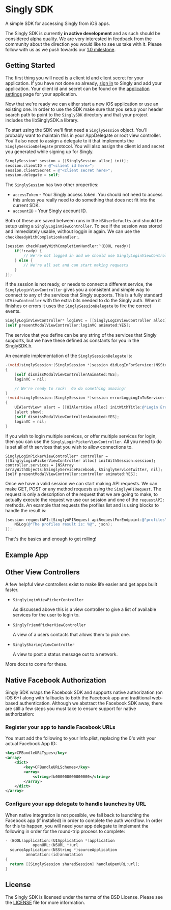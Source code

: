 
# Singly SDK

A simple SDK for accessing Singly from iOS apps.

The Singly SDK is currently **in active development** and as such should be
considered alpha quality. We are very interested in feedback from the community
about the direction you would like to see us take with it. Please follow with us
as we push towards our [1.0 milestone](https://github.com/Singly/iOS-SDK/issues?milestone=4&state=open).


## Getting Started

The first thing you will need is a client id and client secret for your
application. If you have not done so already, [sign in](https://singly.com/apps)
to Singly and add your application. Your client id and secret can be found on
the [application settings](https://singly.com/apps) page for your application.

Now that we're ready we can either start a new iOS application or use an existing one.
In order to use the SDK make sure that you setup your header search path to point to the
`SinglySDK` directory and that your project includes the libSinglySDK.a library.

To start using the SDK we'll first need a `SinglySession` object.  You'll probably
want to maintain this in your AppDelegate or root view controller.  You'll also need to
assign a delegate to it that implements the `SinglySessionDelegate` protocol.  You will
also assign the client id and secret you generated while signing up for Singly.

```objective-c
SinglySession* session = [[SinglySession alloc] init];
session.clientID = @"<client id here>";
session.clientSecret = @"<client secret here>";
session.delegate = self;
```

The `SinglySession` has two other properties:
* `accessToken` - Your Singly access token.  You should not need to access this unless
  you really need to do something that does not fit into the current SDK.
* `accountID` - Your Singly account ID.

Both of these are saved between runs in the `NSUserDefaults` and should be setup using
a `SinglyLoginViewController`.  To see if the session was stored and immediately
usable, without loggin in again.  We can use the `checkReadyWithCompletionHandler:`.

```objective-c
[session checkReadyWithCompletionHandler:^(BOOL ready){
    if(!ready) {
        // We're not logged in and we should use SinglyLoginViewController to connect
    } else {
        // We're all set and can start making requests
    }
}];
```

If the session is not ready, or needs to connect a different service, the
`SinglyLoginViewController` gives you a consistent and simple way to connect to
any of the services that Singly supports.  This is a fully standard
`UIViewController` with the extra bits needed to do the Singly auth.  When it
finishes or errors it uses the `SinglySessionDelegate` to fire the correct events.

```objective-c
SinglyLoginViewController* loginVC = [[SinglyLogInViewController alloc] initWithSession:session_ forService:kSinglyServiceFacebook];
[self presentModalViewController:loginVC animated:YES];
```

The service that you define can be any string of the services that Singly supports,
but we have these defined as constants for you in the SinglySDK.h.

An example implementation of the `SinglySessionDelegate` is:

```objective-c
-(void)singlySession:(SinglySession *)session didLogInForService:(NSString *)service;
{
    [self dismissModalViewControllerAnimated:YES];
    loginVC = nil;

    // We're ready to rock!  Go do something amazing!
}
-(void)singlySession:(SinglySession *)session errorLoggingInToService:(NSString *)service withError:(NSError *)error;
{
    UIAlertView* alert = [[UIAlertView alloc] initWithTitle:@"Login Error" message:[error localizedDescription] delegate:self cancelButtonTitle:@"OK" otherButtonTitles:nil];
    [alert show];
    [self dismissModalViewControllerAnimated:YES];
    loginVC = nil;
}
```

If you wish to login multiple services, or offer multiple services for login, then you
can use the `SinglyLoginPickerViewController`.  All you need to do is set all of th
services that you wish to allow connections to.

```
SinglyLoginPickerViewController* controller = [[SinglyLoginPickerViewController alloc] initWithSession:session];
controller.services = [NSArray arrayWithObjects:kSinglyServiceFacebook, kSinglyServiceTwitter, nil];
[self presentModalViewController:controller animated:YES];
```

Once we have a valid session we can start making API requests.  We can make
GET, POST or any method requests using the `SinglyAPIRequest`.  The request is only
a description of the request that we are going to make, to actually execute the
request we use our session and one of the `requestAPI:` methods.  An example
that requests the profiles list and is using blocks to handle the result is:

```objective-c
[session requestAPI:[SinglyAPIRequest apiRequestForEndpoint:@"profiles" withParameters:nil] withCompletionHandler:^(NSError *error, id json) {
    NSLog(@"The profiles result is: %@", json);
}];
```

That's the basics and enough to get rolling!


## Example App


## Other View Controllers

A few helpful view controllers exist to make life easier and get apps built faster.

* `SinglyLoginViewPickerController`

    As discussed above this is a view controller to give a list of available services
    for the user to login to.

* `SinglyFriendPickerViewController`

   A view of a users contacts that allows them to pick one.

* `SinglySharingViewController`

    A view to post a status message out to a network.

More docs to come for these.


## Native Facebook Authorization

Singly SDK wraps the Facebook SDK and supports native authorization (on iOS 6+)
along with fallbacks to both the Facebook app and traditional web-based
authentication. Although we abstract the Facebook SDK away, there are still a
few steps you must take to ensure support for native authorization:

### Register your app to handle Facebook URLs

You must add the following to your Info.plist, replacing the 0's with your
actual Facebook App ID:

```xml
<key>CFBundleURLTypes</key>
<array>
    <dict>
        <key>CFBundleURLSchemes</key>
        <array>
            <string>fb000000000000000</string>
        </array>
    </dict>
</array>
```

### Configure your app delegate to handle launches by URL

When native integration is not possible, we fall back to launching the Facebook
app (if installed) in order to complete the auth workflow. In order for this to
happen, you will need your app delegate to implement the following in order for
the round-trip process to complete:

```objective-c
- (BOOL)application:(UIApplication *)application
            openURL:(NSURL *)url
  sourceApplication:(NSString *)sourceApplication
         annotation:(id)annotation
{
  return [[SinglySession sharedSession] handleOpenURL:url];
}
```

## License

The Singly SDK is licensed under the terms of the BSD License. Please see the
[LICENSE](http://github.com/singly/ios-sdk/blob/master/LICENSE) file for more
information.
